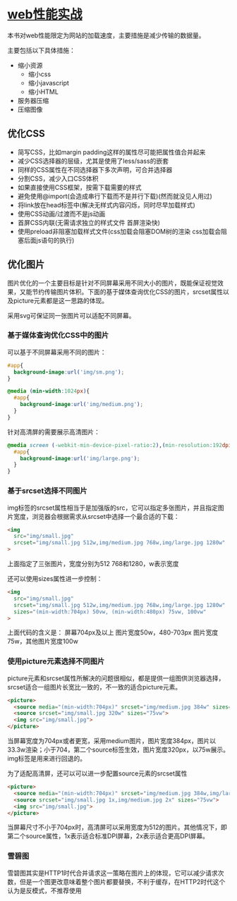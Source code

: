 # [web性能实战](https://book.douban.com/subject/35083270/)

本书对web性能限定为网站的加载速度，主要措施是减少传输的数据量。

主要包括以下具体措施：

* 缩小资源
  * 缩小css
  * 缩小javascript
  * 缩小HTML
* 服务器压缩
* 压缩图像

## 优化CSS

* 简写CSS，比如margin padding这样的属性尽可能把属性值合并起来
* 减少CSS选择器的层级，尤其是使用了less/sass的嵌套
* 同样的CSS属性在不同选择器下多次声明，可合并选择器
* 分割CSS，减少入口CSS体积
* 如果直接使用CSS框架，按需下载需要的样式
* 避免使用@import(会造成串行下载而不是并行下载)(然而就没见人用过)
* 将link放在head标签中(解决无样式内容闪烁，同时尽早加载样式)
* 使用CSS动画/过渡而不是js动画
* 首屏CSS内联(无需请求独立的样式文件 首屏渲染快)
* 使用preload非阻塞加载样式文件(css加载会阻塞DOM树的渲染 css加载会阻塞后面js语句的执行)

## 优化图片

图片优化的一个主要目标是针对不同屏幕采用不同大小的图片，既能保证视觉效果，又能节约传输图片体积。下面的基于媒体查询优化CSS的图片，srcset属性以及picture元素都是这一思路的体现。

采用svg可保证同一张图片可以适配不同屏幕。

### 基于媒体查询优化CSS中的图片

可以基于不同屏幕采用不同的图片：

```css
#app{
  background-image:url('img/sm.png');
}

@media (min-width:1024px){
  #app{
    background-image:url('img/medium.png');
  }
}
```

针对高清屏的需要展示高清图片：

```css
@media screen (-webkit-min-device-pixel-ratio:2),(min-resolution:192dpi){
  #app{
    background-image:url('img/large.png');
  }
}
```

### 基于srcset选择不同图片

img标签的srcset属性相当于是加强版的src，它可以指定多张图片，并且指定图片宽度，浏览器会根据需求从srcset中选择一个最合适的下载：

```html
<img
  src="img/small.jpg"
  srcset="img/small.jpg 512w,img/medium.jpg 768w,img/large.jpg 1280w"
>
```

上面指定了三张图片，宽度分别为512 768和1280，w表示宽度

还可以使用sizes属性进一步控制：

```html
<img
  src="img/small.jpg"
  srcset="img/small.jpg 512w,img/medium.jpg 768w,img/large.jpg 1280w"
  sizes="(min-width:704px) 50vw, (min-width:480px) 75vw, 100vw"
>
```

上面代码的含义是： 屏幕704px及以上 图片宽度50w，480-703px 图片宽度75w，其他图片宽度100w

### 使用picture元素选择不同图片

picture元素和srcset属性所解决的问题很相似，都是提供一组图供浏览器选择，srcset适合一组图片长宽比一致的，不一致的适合picture元素。

```html
<picture>
  <source media="(min-width:704px)" srcset="img/medium.jpg 384w" sizes="33.3vw">
  <source srcset="img/small.jpg 320w" sizes="75vw">
  <img src="img/small.jpg">
</picture>
```

当屏幕宽度为704px或者更宽，采用medium图片，图片宽度384px，图片以33.3w渲染；小于704，第二个source标签生效，图片宽度320px，以75w展示。img标签是用来进行回退的。

为了适配高清屏，还可以可以进一步配置source元素的srcset属性

```html
<picture>
  <source media="(min-width:704px)" srcset="img/medium.jpg 384w,img/large.jpg 512w" sizes="33.3vw">
  <source srcset="img/small.jpg 1x,img/medium.jpg 2x" sizes="75vw">
  <img src="img/small.jpg">
</picture>
```

当屏幕尺寸不小于704px时，高清屏可以采用宽度为512的图片。其他情况下，即第二个source属性，1x表示适合标准DPI屏幕，2x表示适合更高DPI屏幕。

### 雪碧图

雪碧图其实是HTTP1时代合并请求这一策略在图片上的体现，它可以减少请求次数，但是一个图更改意味着整个图片都要替换，不利于缓存，在HTTP2时代这个认为是反模式，不推荐使用
